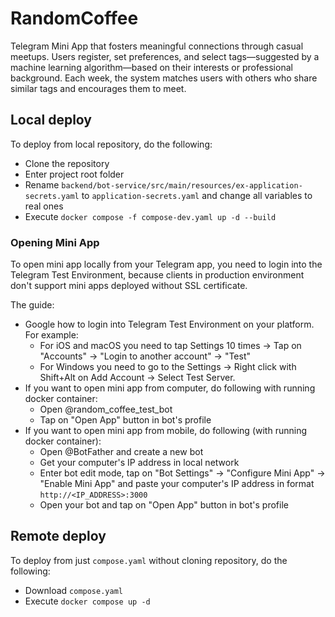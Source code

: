 # RandomCoffee

Telegram Mini App that fosters meaningful connections through casual meetups. Users register, set preferences, and select tags—suggested by a machine learning algorithm—based on their interests or professional background. Each week, the system matches users with others who share similar tags and encourages them to meet.

## Local deploy

To deploy from local repository, do the following:

- Clone the repository
- Enter project root folder
- Rename ```backend/bot-service/src/main/resources/ex-application-secrets.yaml``` to ```application-secrets.yaml``` and change all variables to real ones
- Execute ```docker compose -f compose-dev.yaml up -d --build```

### Opening Mini App

To open mini app locally from your Telegram app, you need to login into the Telegram Test Environment, because clients in production environment don't support mini apps deployed without SSL certificate.

The guide:

- Google how to login into Telegram Test Environment on your platform. For example:
    - For iOS and macOS you need to tap Settings 10 times -> Tap on "Accounts" -> "Login to another account" -> "Test"
    - For Windows you need to go to the Settings -> Right click with Shift+Alt on Add Account -> Select Test Server.
- If you want to open mini app from computer, do following with running docker container:
    - Open @random_coffee_test_bot
    - Tap on "Open App" button in bot's profile
- If you want to open mini app from mobile, do following (with running docker container):
    - Open @BotFather and create a new bot
    - Get your computer's IP address in local network
    - Enter bot edit mode, tap on "Bot Settings" -> "Configure Mini App" -> "Enable Mini App" and paste your computer's IP address in format ```http://<IP_ADDRESS>:3000```
    - Open your bot and tap on "Open App" button in bot's profile

## Remote deploy

To deploy from just ```compose.yaml``` without cloning repository, do the following:

- Download ```compose.yaml```
- Execute ```docker compose up -d```
